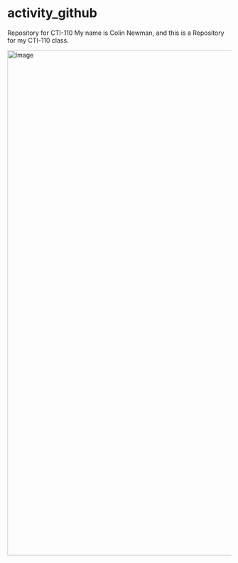 # activity_github
Repository for CTI-110
My name is Colin Newman, and this is a Repository for my CTI-110 class.

<img width="1918" height="1137" alt="Image" src="https://github.com/user-attachments/assets/50f83de7-4985-41d8-b99e-638c8694c86b" />
